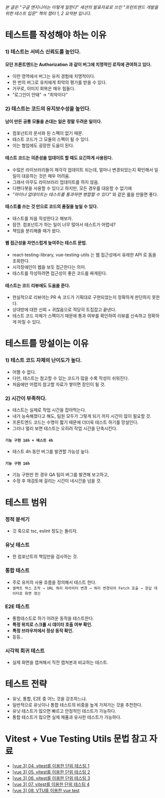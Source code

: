 *본 글은 "구글 엔지니어는 이렇게 일한다" 세션의 발표자료로 쓰인 "프런트엔드 개발을 위한 테스트 입문" 책의 챕터 1, 2 요약본 입니다.*

# 테스트를 작성해야 하는 이유

### 1) 테스트는 서비스 신뢰도를 높인다.


#### 모던 프론트엔드는 Authorization 과 같이 버그에 치명적인 로직에 관여하고 있다.
- 이런 영역에서 버그는 유저 경험에 치명적이다.
- 한 번의 버그로 유저에게 최악의 평가를 받을 수 있다.
- 거꾸로, 이미지 회복은 매우 힘들다.
- ”로그인이 안돼” → “최악이다”

### 2) 테스트는 코드의 유지보수성을 높인다.

#### 남이 만든 공통 모듈을 손대는 일은 정말 두려운 일이다.
- 컴포넌트의 문서화 된 스펙이 없기 때문.
- 테스트 코드가 그 모듈의 스펙이 될 수 있다. 
- 이는 협업에도 굉장한 도움이 된다.

#### 테스트 코드는 의존성을 업데이트 할 때도 요긴하게 사용된다.
- 수많은 라이브러리들이 제각각 업데이트 되는데, 얼마나 변경되었는지 확인해서 일일이 대응하는 것은 매우 어려움.
- 그래서 아무도 라이브러리 업데이트를 하지 않음.
- 디펜다봇을 사용할 수 있다고 하지만, 모든 경우를 대응할 수 없기에
- *”마이너 업데이트는 테스트를 통과하면 병합할 수 있다”* 와 같은 룰을 만들면 좋다.

#### 테스트를 쓰는 것 만으로 코드의 품질을 높일 수 있다.
- 테스트를 처음 작성한다고 해보자.
- 잠깐. 컴포넌트가 하는 일이 너무 많아서 테스트가 어렵네?
- 책임을 분리해줄 때가 왔다.

#### 웹 접근성을 자연스럽게 높여주는 테스트 문법.
- react-testing-library, vue-testing-utils 는 웹 접근성에서 유래한 API 로 돔을 조회한다.
- 시각장애인이 웹을 보듯 접근한다는 의미.
- 테스트를 작성하려면 접근성이 좋은 코드를 짜게된다.

#### 테스트는 코드 리뷰에도 도움을 준다.
- 현실적으로 리뷰어는 PR 속 코드가 기획대로 구현되었는지 정확하게 판단하지 못한다.
- 상대방에 대한 신뢰 + 귀찮음으로 적당히 트집잡고 끝낸다.
- 테스트 코드 자체가 스펙이기 때문에 통과 여부를 확인하여 리뷰를 신속하고 정확하게 마칠 수 있다.

# 테스트를 망설이는 이유

### 1) 테스트 코드 자체의 난이도가 높다.
- 어쩔 수 없다. 
- 다만, 테스트는 참고할 수 있는 코드가 많을 수록 작성이 쉬워진다.
- 처음에만 어렵지 참고할 자료가 쌓이면 장인이 될 것.

### 2) 시간이 부족하다.
- 테스트는 실제로 작업 시간을 잡아먹는다.
- 내가 능숙해졌다고 해도, 팀원 모두가 그렇게 되기 까지 시간이 많이 필요할 것.
- 프론트엔드 코드는 수명이 짧기 때문에 더더욱 테스트 하기를 망설인다.
- 그러나 멀리 보면 테스트는 오히려 작업 시간을 단축시킨다.

#### `기능 구현 16h + 테스트 4h`
- 테스트 4h 동안 버그를 발견할 가능성 높다.

#### `기능 구현 16h`
- 기능 구현만 한 경우 QA 팀이 버그를 발견해 보고하고,
- 수정 후 재검토에 걸리는 시간이 네시간을 넘을 것.

# 테스트 범위

### 정적 분석기
- 깃 훅으로 tsc, eslint 정도는 돌리자.

### 유닛 테스트
- 한 컴포넌트의 책임만을 검사하는 것.

### 통합 테스트
- 주로 유저의 사용 흐름을 정의해서 테스트 한다.
- `셀렉트 박스 조작 → URL 쿼리 파라미터 변경 → 쿼리 변경되어 Fetch 호출 → 응답 데이터로 화면 갱신`

### E2E 테스트
- 통합테스트로 하기 어려운 동작을 테스트한다.
- **특정 위치로 스크롤 시 데이터 호출 여부 확인.**
- **특정 브라우저에서 정상 동작 확인.**
- 등등..

### 시각적 회귀 테스트
- 실제 화면을 캡쳐해서 직전 캡쳐본과 비교하는 테스트.

# 테스트 전략

- 유닛, 통합, E2E 중 어느 것을 강조하느냐.
- 일반적으로 유닛이나 통합 테스트의 비중을 높게 가져가는 것을 추천한다.
- 유닛 테스트가 많으면 빠르고 안정적인 테스트가 가능하다.
- 통합 테스트가 많으면 실제 제품과 유사한 테스트가 가능하다.

# Vitest + Vue Testing Utils 문법 참고 자료
- [[vue 3] 04. vitest를 이용한 단위 테스팅 1](https://goodteacher.tistory.com/685)
- [[vue 3] 05.  vitest를 이용한 단위 테스팅 2](https://goodteacher.tistory.com/686)
- [[vue 3] 06. vitest를 이용한 단위 테스팅 3](https://goodteacher.tistory.com/687)
- [[vue 3] 07. vitest를 이용한 단위 테스팅 4](https://goodteacher.tistory.com/694)
- [[vue 3] 08. VTU를 이용한 vue test](https://goodteacher.tistory.com/692)

